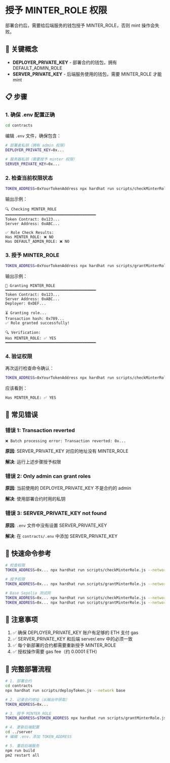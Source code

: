 # 授予 MINTER_ROLE 权限

部署合约后，需要给后端服务的钱包授予 MINTER_ROLE，否则 mint 操作会失败。

## 🔑 关键概念

- **DEPLOYER_PRIVATE_KEY** - 部署合约的钱包，拥有 DEFAULT_ADMIN_ROLE
- **SERVER_PRIVATE_KEY** - 后端服务使用的钱包，需要 MINTER_ROLE 才能 mint

## 📋 步骤

### 1. 确保 .env 配置正确

```bash
cd contracts
```

编辑 `.env` 文件，确保包含：

```bash
# 部署者私钥（拥有 admin 权限）
DEPLOYER_PRIVATE_KEY=0x...

# 服务器私钥（需要授予 minter 权限）
SERVER_PRIVATE_KEY=0x...
```

### 2. 检查当前权限状态

```bash
TOKEN_ADDRESS=0xYourTokenAddress npx hardhat run scripts/checkMinterRole.js --network base
```

输出示例：
```
🔍 Checking MINTER_ROLE
━━━━━━━━━━━━━━━━━━━━━━━━━━━━━━━━━━━━━━━━
Token Contract: 0x123...
Server Address: 0xABC...

✅ Role Check Results:
Has MINTER_ROLE: ❌ NO
Has DEFAULT_ADMIN_ROLE: ❌ NO
```

### 3. 授予 MINTER_ROLE

```bash
TOKEN_ADDRESS=0xYourTokenAddress npx hardhat run scripts/grantMinterRole.js --network base
```

输出示例：
```
🔐 Granting MINTER_ROLE
━━━━━━━━━━━━━━━━━━━━━━━━━━━━━━━━━━━━━━━━
Token Contract: 0x123...
Server Address: 0xABC...
Deployer: 0xDEF...

⏳ Granting role...
Transaction hash: 0x789...
✅ Role granted successfully!

🔍 Verification:
Has MINTER_ROLE: ✅ YES
━━━━━━━━━━━━━━━━━━━━━━━━━━━━━━━━━━━━━━━━
```

### 4. 验证权限

再次运行检查命令确认：

```bash
TOKEN_ADDRESS=0xYourTokenAddress npx hardhat run scripts/checkMinterRole.js --network base
```

应该看到：
```
Has MINTER_ROLE: ✅ YES
```

## 🚨 常见错误

### 错误 1: Transaction reverted

```
❌ Batch processing error: Transaction reverted: 0x...
```

**原因**: SERVER_PRIVATE_KEY 对应的地址没有 MINTER_ROLE

**解决**: 运行上述步骤授予权限

### 错误 2: Only admin can grant roles

**原因**: 当前使用的 DEPLOYER_PRIVATE_KEY 不是合约的 admin

**解决**: 使用部署合约时用的私钥

### 错误 3: SERVER_PRIVATE_KEY not found

**原因**: `.env` 文件中没有设置 SERVER_PRIVATE_KEY

**解决**: 在 `contracts/.env` 中添加 SERVER_PRIVATE_KEY

## 🎯 快速命令参考

```bash
# 检查权限
TOKEN_ADDRESS=0x... npx hardhat run scripts/checkMinterRole.js --network base

# 授予权限
TOKEN_ADDRESS=0x... npx hardhat run scripts/grantMinterRole.js --network base

# Base Sepolia 测试网
TOKEN_ADDRESS=0x... npx hardhat run scripts/checkMinterRole.js --network baseSepolia
TOKEN_ADDRESS=0x... npx hardhat run scripts/grantMinterRole.js --network baseSepolia
```

## 📝 注意事项

1. ✅ 确保 DEPLOYER_PRIVATE_KEY 账户有足够的 ETH 支付 gas
2. ✅ SERVER_PRIVATE_KEY 和后端 server/.env 中的必须一致
3. ✅ 每个新部署的合约都需要重新授予 MINTER_ROLE
4. ✅ 授权操作需要 gas fee（约 0.0001 ETH）

## 🔄 完整部署流程

```bash
# 1. 部署合约
cd contracts
npx hardhat run scripts/deployToken.js --network base

# 2. 记录合约地址（从输出中获取）
TOKEN_ADDRESS=0x...

# 3. 授予 MINTER_ROLE
TOKEN_ADDRESS=$TOKEN_ADDRESS npx hardhat run scripts/grantMinterRole.js --network base

# 4. 更新后端配置
cd ../server
# 编辑 .env，添加 TOKEN_ADDRESS

# 5. 重启后端服务
npm run build
pm2 restart all
```

